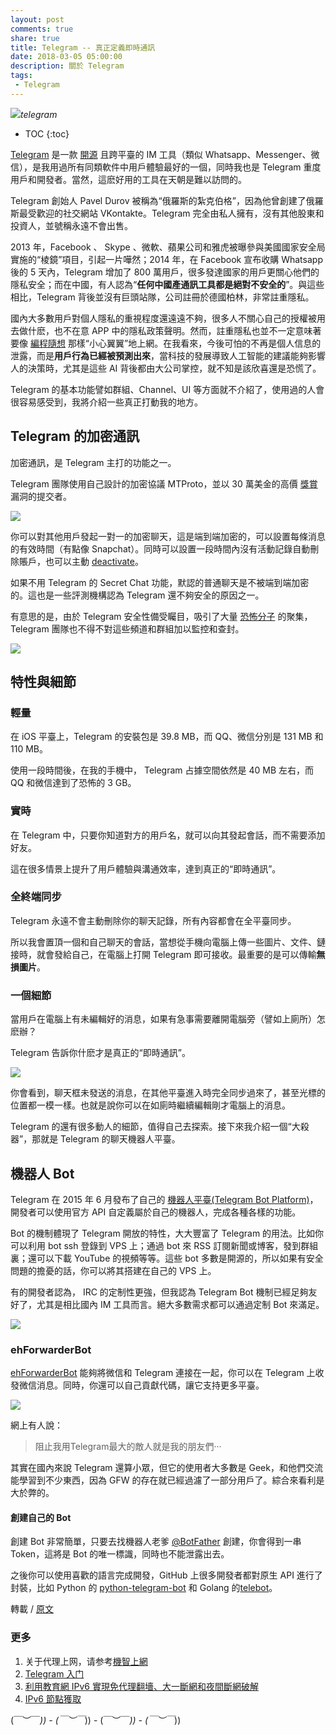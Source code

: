 ```yaml
---
layout: post
comments: true
share: true
title: Telegram -- 真正定義即時通訊
date: 2018-03-05 05:00:00
description: 關於 Telegram
tags: 
 - Telegram
---
```


![](http://telegra.ph/file/1a05300f123b77843c2be.png)*telegram*

* TOC
{:toc}

[Telegram](https://telegram.org/) 是一款 [開源](https://telegram.org/apps#source-code) 且跨平臺的 IM 工具（類似 Whatsapp、Messenger、微信），是我用過所有同類軟件中用戶體驗最好的一個，同時我也是 Telegram 重度用戶和開發者。當然，這麽好用的工具在天朝是難以訪問的。

Telegram 創始人 Pavel Durov 被稱為“俄羅斯的紮克伯格”，因為他曾創建了俄羅斯最受歡迎的社交網站 VKontakte。Telegram 完全由私人擁有，沒有其他股東和投資人，並號稱永遠不會出售。

2013 年，Facebook 、 Skype 、微軟、蘋果公司和雅虎被曝參與美國國家安全局實施的“棱鏡”項目，引起一片嘩然；2014 年，在 Facebook 宣布收購 Whatsapp 後的 5 天內，Telegram 增加了 800 萬用戶，很多發達國家的用戶更關心他們的隱私安全；而在中國，有人認為“**任何中國產通訊工具都是絕對不安全的**”。與這些相比，Telegram 背後並沒有巨頭站隊，公司註冊於德國柏林，非常註重隱私。

國內大多數用戶對個人隱私的重視程度還遠遠不夠，很多人不關心自己的授權被用去做什麽，也不在意 APP 中的隱私政策聲明。然而，註重隱私也並不一定意味著要像 [編程隨想](https://github.com/programthink) 那樣“小心翼翼”地上網。在我看來，今後可怕的不再是個人信息的泄露，而是**用戶行為已經被預測出來**，當科技的發展導致人工智能的建議能夠影響人的決策時，尤其是這些 AI 背後都由大公司掌控，就不知是該欣喜還是恐慌了。

Telegram 的基本功能譬如群組、Channel、UI 等方面就不介紹了，使用過的人會很容易感受到，我將介紹一些真正打動我的地方。

## Telegram 的加密通訊 #

加密通訊，是 Telegram 主打的功能之一。

Telegram 團隊使用自己設計的加密協議 MTProto，並以 30 萬美金的高價 [獎賞](https://telegram.org/blog/cryptocontest) 漏洞的提交者。

![](http://telegra.ph/file/8240f5d161c81b1fe0bd9.jpg)

你可以對其他用戶發起一對一的加密聊天，這是端到端加密的，可以設置每條消息的有效時間（有點像 Snapchat）。同時可以設置一段時間內沒有活動記錄自動刪除賬戶，也可以主動 [deactivate](https://my.telegram.org/auth?to=deactivate)。

如果不用 Telegram 的 Secret Chat 功能，默認的普通聊天是不被端到端加密的。這也是一些評測機構認為 Telegram 還不夠安全的原因之一。

有意思的是，由於 Telegram 安全性備受矚目，吸引了大量 [恐怖分子](http://securityaffairs.co/wordpress/54787/terrorism/telegram-isis.html) 的聚集，Telegram 團隊也不得不對這些頻道和群組加以監控和查封。

![](http://telegra.ph/file/da999de1a36fa1aa07235.png)

## 特性與細節 ##

### 輕量 ##

在 iOS 平臺上，Telegram 的安裝包是 39.8 MB，而 QQ、微信分別是 131 MB 和 110 MB。

使用一段時間後，在我的手機中， Telegram 占據空間依然是 40 MB 左右，而 QQ 和微信達到了恐怖的 3 GB。

### 實時 ##

在 Telegram 中，只要你知道對方的用戶名，就可以向其發起會話，而不需要添加好友。

這在很多情景上提升了用戶體驗與溝通效率，達到真正的“即時通訊”。

### 全終端同步 ##

Telegram 永遠不會主動刪除你的聊天記錄，所有內容都會在全平臺同步。

所以我會置頂一個和自己聊天的會話，當想從手機向電腦上傳一些圖片、文件、鏈接時，就會發給自己，在電腦上打開 Telegram 即可接收。最重要的是可以傳輸**無損圖片**。

### 一個細節 ##

當用戶在電腦上有未編輯好的消息，如果有急事需要離開電腦旁（譬如上廁所）怎麽辦？

Telegram 告訴你什麽才是真正的“即時通訊”。

![](http://telegra.ph/file/623461a61f419ef511345.jpg)

你會看到，聊天框未發送的消息，在其他平臺進入時完全同步過來了，甚至光標的位置都一模一樣。也就是說你可以在如廁時繼續編輯剛才電腦上的消息。

Telegram 的還有很多動人的細節，值得自己去探索。接下來我介紹一個“大殺器”，那就是 Telegram 的聊天機器人平臺。

## 機器人 Bot ###

Telegram 在 2015 年 6 月發布了自己的 [機器人平臺(Telegram Bot Platform)](https://telegram.org/blog/bot-revolution)，開發者可以使用官方 API 自定義屬於自己的機器人，完成各種各樣的功能。

Bot 的機制體現了 Telegram 開放的特性，大大豐富了 Telegram 的用法。比如你可以利用 bot ssh 登錄到 VPS 上；通過 bot 來 RSS 訂閱新聞或博客，發到群組裏；還可以下載 YouTube 的視頻等等。這些 bot 多數是開源的，所以如果有安全問題的擔憂的話，你可以將其搭建在自己的 VPS 上。

有的開發者認為， IRC 的定制性更強，但我認為 Telegram Bot 機制已經足夠友好了，尤其是相比國內 IM 工具而言。絕大多數需求都可以通過定制 Bot 來滿足。

![](http://telegra.ph/file/44f491c6ba5f8107b27fc.jpg)

### ehForwarderBot ###

[ehForwarderBot](https://github.com/blueset/ehForwarderBot) 能夠將微信和 Telegram 連接在一起，你可以在 Telegram 上收發微信消息。同時，你還可以自己貢獻代碼，讓它支持更多平臺。

![](http://telegra.ph/file/ec700d402e5b019f68b5e.png)

網上有人說：

> 阻止我用Telegram最大的敵人就是我的朋友們···

其實在國內來說 Telegram 還算小眾，但它的使用者大多數是 Geek，和他們交流能學習到不少東西，因為 GFW 的存在就已經過濾了一部分用戶了。綜合來看利是大於弊的。

#### 創建自己的 Bot ###

創建 Bot 非常簡單，只要去找機器人老爹 [@BotFather](https://telegram.me/BotFather) 創建，你會得到一串 Token，這將是 Bot 的唯一標識，同時也不能泄露出去。

之後你可以使用喜歡的語言完成開發，GitHub 上很多開發者都對原生 API 進行了封裝，比如 Python 的 [python-telegram-bot](https://github.com/python-telegram-bot/python-telegram-bot) 和 Golang 的[telebot](https://github.com/tucnak/telebot)。

轉載 / [原文](https://livc.io/blog/177)

### 更多

1. 关于代理上网，请参考[機智上網](http://test007.gq/surf-the-real)
2. [Telegram 入门](http://test007.gq/Telegram)
3. [利用教育網 IPv6 實現免代理翻墻、大一斷網和夜間斷網破解](http://test007.gq/IPV6-edu)
4. [IPv6 節點獲取](http://test007.gq/IPV6-node)

\(￣︶￣*\)) - \(￣︶￣*\)) - \(￣︶￣*\)) - \(￣︶￣*\))